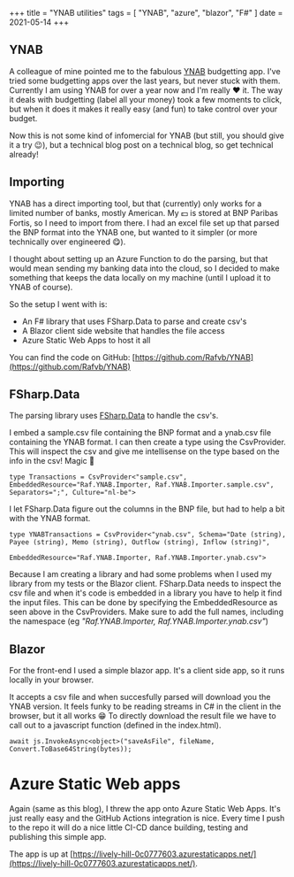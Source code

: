 +++
title = "YNAB utilities"
tags = [
    "YNAB",
    "azure",
    "blazor",
    "F#"
]
date = 2021-05-14
+++

## YNAB
A colleague of mine pointed me to the fabulous [YNAB](https://www.youneedabudget.com/) budgetting app. I've tried some budgetting apps over the last years, but never stuck with them. Currently I am using YNAB for over a year now and I'm really ❤ it. The way it deals with budgetting (label all your money) took a few moments to click, but when it does it makes it really easy (and fun) to take control over your budget.

Now this is not some kind of infomercial for YNAB (but still, you should give it a try 😉), but a technical blog post on a technical blog, so get technical already!

## Importing
YNAB has a direct importing tool, but that (currently) only works for a limited number of banks, mostly American. My 💵 is stored at BNP Paribas Fortis, so I need to import from there. I had an excel file set up that parsed the BNP format into the YNAB one, but wanted to it simpler (or more technically over engineered 😋).

I thought about setting up an Azure Function to do the parsing, but that would mean sending my banking data into the cloud, so I decided to make something that keeps the data locally on my machine (until I upload it to YNAB of course).

So the setup I went with is:
* An F# library that uses FSharp.Data to parse and create csv's
* A Blazor client side website that handles the file access
* Azure Static Web Apps to host it all

You can find the code on GitHub: [https://github.com/Rafvb/YNAB](https://github.com/Rafvb/YNAB)

## FSharp.Data
The parsing library uses [FSharp.Data](https://fsprojects.github.io/FSharp.Data/) to handle the csv's.

I embed a sample.csv file containing the BNP format and a ynab.csv file containing the YNAB format. I can then create a type using the CsvProvider. This will inspect the csv and give me intellisense on the type based on the info in the csv! Magic 🎇 

```
type Transactions = CsvProvider<"sample.csv", EmbeddedResource="Raf.YNAB.Importer, Raf.YNAB.Importer.sample.csv", Separators=";", Culture="nl-be">
```

I let FSharp.Data figure out the columns in the BNP file, but had to help a bit with the YNAB format.

```
type YNABTransactions = CsvProvider<"ynab.csv", Schema="Date (string), Payee (string), Memo (string), Outflow (string), Inflow (string)",
                                                EmbeddedResource="Raf.YNAB.Importer, Raf.YNAB.Importer.ynab.csv">
```

Because I am creating a library and had some problems when I used my library from my tests or the Blazor client. FSharp.Data needs to inspect the csv file and when it's code is embedded in a library you have to help it find the input files. This can be done by specifying the EmbeddedResource as seen above in the CsvProviders.
Make sure to add the full names, including the namespace (eg _"Raf.YNAB.Importer, Raf.YNAB.Importer.ynab.csv"_)

## Blazor
For the front-end I used a simple blazor app. It's a client side app, so it runs locally in your browser.

It accepts a csv file and when succesfully parsed will download you the YNAB version. It feels funky to be reading streams in C# in the client in the browser, but it all works 😁 To directly download the result file we have to call out to a javascript function (defined in the index.html).

```
await js.InvokeAsync<object>("saveAsFile", fileName, Convert.ToBase64String(bytes));
```

# Azure Static Web apps
Again (same as this blog), I threw the app onto Azure Static Web Apps. It's just really easy and the GitHub Actions integration is nice.
Every time I push to the repo it will do a nice little CI-CD dance building, testing and publishing this simple app.

The app is up at [https://lively-hill-0c0777603.azurestaticapps.net/](https://lively-hill-0c0777603.azurestaticapps.net/).